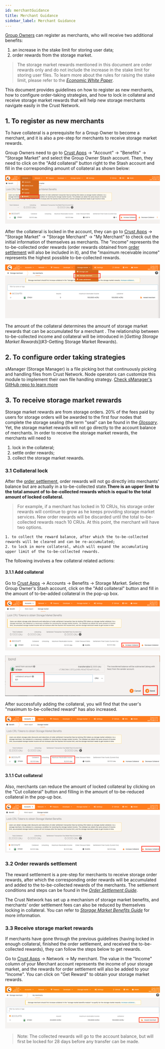 ```yaml
---
id: merchantGuidance
title: Merchant Guidance
sidebar_label: Merchant Guidance
---
```


[Group Owners](ownerNode.md) can register as merchants, who will receive two additional benefits:

1. an increase in the stake limit for storing user data;
2. order rewards from the storage market.

> The storage market rewards mentioned in this document are order rewards only and do not include the increase in the stake limit for storing user files. To learn more about the rules for raising the stake limit, please refer to the [*Economic White Paper*](https://ipfs-hk.decoo.io/ipfs/QmRYJN6V5BzwnXp7A2Avcp5WXkgzyunQwqP3Es2Q789phF).

This document provides guidelines on how to register as new merchants, how to configure order-taking strategies, and how to lock in collateral and receive storage market rewards that will help new storage merchants navigate easily in the Crust Network.

## 1. To register as new merchants

To have collateral is a prerequisite for a Group Owner to become a merchant, and it is also a pre-step for merchants to receive storage market rewards.

Group Owners need to go to [Crust Apps](https://apps.crust.network) -> "Account" -> "Benefits" -> "Storage Market" and select the Group Owner Stash account. Then, they need to click on the "Add collateral" button right to the Stash account and fill in the corresponding amount of collateral as shown below:

![initialCollateral](assets/merchant/initialCollateral.png)

After the collateral is locked in the account, they can go to [Crust Apps](https://apps.crust.network) -> "Storage Market" -> "Storage Merchant" -> "My Merchant" to check out the initial information of themselves as merchants. The "income" represents the to-be-collected order rewards (order rewards obtained from [order settlement](orderSettlement.md) will also be included in it), and the "maximum receivable income" represents the highest possible to-be-collected rewards.

![merchantPage](assets/merchant/merchantPage.png)

The amount of the collateral determines the amount of storage market rewards that can be accumulated for a merchant . The relationship between to-be-collected income and collateral will be introduced in [*Getting Storage Market Rewards*](#3-Getting Storage Market Rewards).

## 2. **To configure order taking strategies**

sManager (Storage Manager) is a file picking bot that continuously picking and handling files from Crust Network. Node operators can customize this module to implement their own file handling strategy. [Check sManager's GitHub repo to learn more](https://github.com/crustio/crust-smanager#readme)

## 3. **To receive storage market rewards**

Storage market rewards are from storage orders. 20% of the fees paid by users for storage orders will be awarded to the first four nodes that complete the storage sealing (the term "seal" can be found in the [*Glossary*](glossary.md). Yet, the storage market rewards will not go directly to the account balance of merchants. In order to receive the storage market rewards, the merchants will need to

1. lock in the collateral;
2. settle order rewards;
3. collect the storage market rewards.

### 3.1 **Collateral lock**

After the [order settlement](orderSettlement.md), order rewards will not go directly into merchants' balance but are actually in a to-be-collected state.**There is an upper limit to the total amount of to-be-collected rewards which is equal to the total amount of locked collateral.**

> For example, if a merchant has locked in 10 CRUs, his storage order rewards will continue to grow as he keeps providing storage market services. New order rewards will be discarded until the total to-be-collected rewards reach 10 CRUs. At this point, the merchant will have two options.

    1. to collect the reward balance, after which the to-be-collected rewards will be cleared and can be re-accumulated;
    2. to lock in more collateral, which will expand the accumulating upper limit of the to-be-collected rewards.

The following involves a few collateral related actions:

#### 3.1.1 **Add collateral**

Go to [Crust Apps](https://apps.crust.network) -> Accounts -> Benefits -> Storage Market. Select the Group Owner's Stash account, click on the "Add collateral" button and fill in the amount of to-be-added collateral in the pop-up box.

![addCollateral](assets/merchant/addCollateral.png)

![inputAddAmount](assets/merchant/inputAddAmount.png)

After successfully adding the collateral, you will find that the user's "maximum to-be-collected reward" has also increased.

![addedCollateral](assets/merchant/addedCollateral.png)

#### 3.1.1 **Cut collateral**

Also, merchants can reduce the amount of locked collateral by clicking on the "Cut collateral" button and filling in the amount of to-be-reduced collateral in the pop-up box.

![cutCollateral](assets/merchant/cutCollateral.png)

### 3.2 **Order rewards settlement**

The reward settlement is a pre-step for merchants to receive storage order rewards, after which the corresponding order rewards will be accumulated and added to the to-be-collected rewards of the merchants. The settlement conditions and steps can be found in the [*Order Settlement Guide*](orderSettlement.md).

The Crust Network has set up a mechanism of storage market benefits, and merchants’ order settlement fees can also be reduced by themselves locking in collateral. You can refer to [*Storage Market Benefits Guide*](marketBenefits.md) for more information.

### 3.3 **Receive storage market rewards**

If merchants have gone through the previous guidelines (having locked in enough collateral, finished the order settlement, and received the to-be-collected rewards), they can follow the steps below to get rewards.

Go to [Crust Apps](apps.crust.network) -> Network -> My merchant. The value in the "Income" column of your Merchant account represents the income of your storage market, and the rewards for order settlement will also be added to your "Income". You can click on "Get Reward" to obtain your storage market rewards.

![getReward](assets/merchant/getReward.png)

>Note: The collected rewards will go to the account balance, but will first be locked for 28 days before any transfer can be made.
